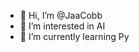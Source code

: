 - 👋 Hi, I’m @JaaCobb
- 👀 I’m interested in AI
- 🌱 I’m currently learning Py

<!---
JaaCobb/JaaCobb is a ✨ special ✨ repository because its `README.md` (this file) appears on your GitHub profile.
You can click the Preview link to take a look at your changes.
--->
